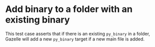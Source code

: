 # Add binary to a folder with an existing binary

This test case asserts that if there is an existing `py_binary` in a folder, Gazelle will add a new `py_binary` target if a new main file is added. 
